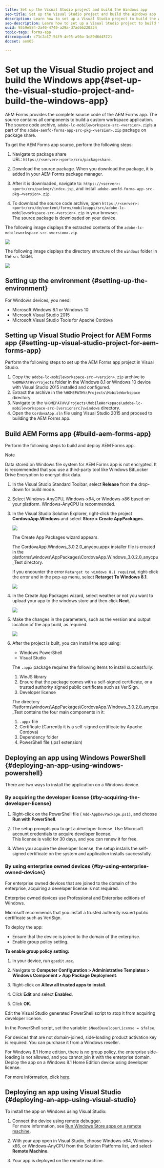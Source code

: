 ```yaml
---
title: Set up the Visual Studio project and build the Windows app
seo-title: Set up the Visual Studio project and build the Windows app
description: Learn how to set up a Visual Studio project to build the AEM Forms Windows mobile device app.
seo-description: Learn how to set up a Visual Studio project to build the AEM Forms Windows mobile device app.
uuid: 9559e584-2a40-4740-a29a-d7ad66220224
topic-tags: forms-app
discoiquuid: c71c2a17-54f9-4c95-a90a-3c89d6d45721
docset: aem65

---
```


# Set up the Visual Studio project and build the Windows app{#set-up-the-visual-studio-project-and-build-the-windows-app}

AEM Forms provides the complete source code of the AEM Forms app. The source contains all components to build a custom workspace application. The source code archive, `adobe-lc-mobileworkspace-src-<version>.zip`is a part of the `adobe-aemfd-forms-app-src-pkg-<version>.zip` package on package share.

To get the AEM Forms app source, perform the following steps:

1. Navigate to package share  
   URL: `https://<server>:<port>/crx/packageshare`.

1. Download the source package. When you download the package, it is added in your AEM Forms package manager.
1. After it is downloaded, navigate to: `https://<server>:<port>/crx/packmgr/index.jsp`, and install `adobe-aemfd-forms-app-src-pkg-<version>.zip`.

1. To download the source code archive, open `https://<server>:<port>/crx/de/content/forms/mobileapps/src/adobe-lc-mobileworkspace-src-<version>.zip` in your browser.   
   The source package is downloaded on your device.

The following image displays the extracted contents of the `adobe-lc-mobileworkspace-src-<version>.zip`.

![](assets/mws-content-1.png)

The following image displays the directory structure of the `windows` folder in the `src` folder.

![](assets/win-dir.png) 

## Setting up the environment {#setting-up-the-environment}

For Windows devices, you need:

* Microsoft Windows 8.1 or Windows 10
* Microsoft Visual Studio 2015
* Microsoft Visual Studio Tools for Apache Cordova

## Setting up Visual Studio Project for AEM Forms app {#setting-up-visual-studio-project-for-aem-forms-app}

Perform the following steps to set up the AEM Forms app project in Visual Studio.

1. Copy the `adobe-lc-mobileworkspace-src-<version>.zip` archive to `%HOMEPATH%\Projects` folder in the Windows 8.1 or Windows 10 device with Visual Studio 2015 installed and configured.
1. Extract the archive in the `%HOMEPATH%\Projects\MobileWorkspace` directory.
1. Navigate to the `%HOMEPATH%\Projects\MobileWorkspace\adobe-lc-mobileworkspace-src-[versionsrc]\windows` directory.
1. Open the `CordovaApp.sln` file using Visual Studio 2015 and proceed to building the AEM Forms app.

## Build AEM Forms app {#build-aem-forms-app}

Perform the following steps to build and deploy AEM Forms app.

>[!NOTE]
>
>Data stored on Windows file system for AEM Forms app is not encrypted. It is recommended that you use a third-party tool like Windows BitLocker Drive Encryption to encrypt disk data.

1. In the Visual Studio Standard Toolbar, select **Release** from the drop-down for build mode.  

1. Select Windows-AnyCPU, Windows-x64, or Windows-x86 based on your platform. Windows-AnyCPU is recommended.
1. In the Visual Studio Solution Explorer, right-click the project **CordovaApp.Windows** and select **Store &gt; Create AppPackages**.

   ![](assets/createapppackages.png)

   The Create App Packages wizard appears.

   The CordovaApp.Windows_3.0.2.0_anycpu.appx installer file is created in the platforms\windows\AppPackages\CordovaApp.Windows_3.0.2.0_anycpu_Test directory.

   If you encounter the error `Retarget to windows 8.1 required`, right-click the error and in the pop-up menu, select **Retarget To Windows 8.1**. 

   ![](assets/retarget-solution.png)

1. In the Create App Packages wizard, select weather or not you want to upload your app to the windows store and then click **Next**.

   ![](assets/createapppackageswizard1.png)

1. Make the changes in the parameters, such as the version and output location of the app build, as required.

   ![](assets/createapppackageswizard2.png)

1. After the project is built, you can install the app using:

    * Windows PowerShell
    * Visual Studio

   The `.appx` package requires the following items to install successfully:

    1. WinJS library
    1. Ensure that the package comes with a self-signed certificate, or a trusted authority signed public certificate such as VeriSign.
    1. Developer license

   The directory Platforms\windows\AppPackages\CordovaApp.Windows_3.0.2.0_anycpu_Test contains the four main components in it:

    1. `.appx` file 
    1. Certificate (Currently it is a self-signed certificate by Apache Cordova) 
    1. Dependency folder
    1. PowerShell file (.ps1 extension)

## Deploying an app using Windows PowerShell {#deploying-an-app-using-windows-powershell}

There are two ways to install the application on a Windows device.

### By acquiring the developer license {#by-acquiring-the-developer-license}

1. Right-click on the PowerShell file ( `Add-AppDevPackage.ps1)`, and choose **Run with PowerShell**.

1. The setup prompts you to get a developer license. Use Microsoft account credentials to acquire developer license.  
   This license is valid for 30 days, and you can renew it for free.
1. When you acquire the developer license, the setup installs the self-signed certificate on the system and application installs successfully.

### By using enterprise owned devices {#by-using-enterprise-owned-devices}

For enterprise owned devices that are joined to the domain of the enterprise, acquiring a developer license is not required.

Enterprise owned devices use Professional and Enterprise editions of Windows.

Microsoft recommends that you install a trusted authority issued public certificate such as VeriSign.

To deploy the app:

* Ensure that the device is joined to the domain of the enterprise.   
* Enable group policy setting.

**To enable group policy setting:**

1. In your device, run `gpedit.msc`.
1. Navigate to **Computer Configuration &gt; Administrative Templates &gt; Windows Component &gt; App Package Deployment**.
1. Right-click on **Allow all trusted apps to install**.
1. Click **Edit** and select **Enabled**.

1. Click **OK**.

Edit the Visual Studio generated PowerShell script to stop it from acquiring developer license.

In the PowerShell script, set the variable: `$NeedDeveloperLicense = $false`.

For devices that are not domain-joined, side-loading product activation key is required. You can purchase it from a Windows reseller.

For Windows 8.1 Home edition, there is no group policy, the enterprise side-loading is not allowed, and you cannot join it with the enterprise domain. Deploy the app on a Windows 8.1 Home Edition device using developer license.

For more information, click [here](https://blogs.msdn.com/b/mvpawardprogram/archive/2014/03/24/side-loading-deployment-of-windows-store-apps-in-enterprises-step-by-step.aspx).

## Deploying an app using Visual Studio {#deploying-an-app-using-visual-studio}

To install the app on Windows using Visual Studio:

1. Connect the device using remote debugger.  
   For more information, see [Run Windows Store apps on a remote machine](https://docs.microsoft.com/en-us/visualstudio/debugger/run-windows-store-apps-on-a-remote-machine).

1. With your app open in Visual Studio, choose Windows-x64, Windows-x86, or Windows-AnyCPU from the Solution Platforms list, and select **Remote Machine**.
1. Your app is deployed on the remote machine.

